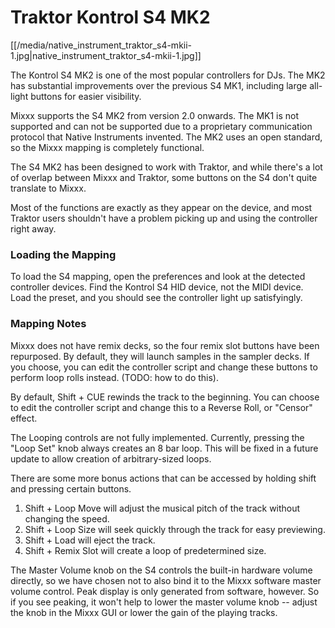 # Traktor Kontrol S4 MK2

[[/media/native_instrument_traktor_s4-mkii-1.jpg|native\_instrument\_traktor\_s4-mkii-1.jpg]]

The Kontrol S4 MK2 is one of the most popular controllers for DJs. The
MK2 has substantial improvements over the previous S4 MK1, including
large all-light buttons for easier visibility.

Mixxx supports the S4 MK2 from version 2.0 onwards. The MK1 is not
supported and can not be supported due to a proprietary communication
protocol that Native Instruments invented. The MK2 uses an open
standard, so the Mixxx mapping is completely functional.

The S4 MK2 has been designed to work with Traktor, and while there's a
lot of overlap between Mixxx and Traktor, some buttons on the S4 don't
quite translate to Mixxx.

Most of the functions are exactly as they appear on the device, and most
Traktor users shouldn't have a problem picking up and using the
controller right away.

### Loading the Mapping

To load the S4 mapping, open the preferences and look at the detected
controller devices. Find the Kontrol S4 HID device, not the MIDI device.
Load the preset, and you should see the controller light up
satisfyingly.

### Mapping Notes

Mixxx does not have remix decks, so the four remix slot buttons have
been repurposed. By default, they will launch samples in the sampler
decks. If you choose, you can edit the controller script and change
these buttons to perform loop rolls instead. (TODO: how to do this).

By default, Shift + CUE rewinds the track to the beginning. You can
choose to edit the controller script and change this to a Reverse Roll,
or "Censor" effect.

The Looping controls are not fully implemented. Currently, pressing the
"Loop Set" knob always creates an 8 bar loop. This will be fixed in a
future update to allow creation of arbitrary-sized loops.

There are some more bonus actions that can be accessed by holding shift
and pressing certain buttons.

1.  Shift + Loop Move will adjust the musical pitch of the track without
    changing the speed.
2.  Shift + Loop Size will seek quickly through the track for easy
    previewing.
3.  Shift + Load will eject the track.
4.  Shift + Remix Slot will create a loop of predetermined size.

The Master Volume knob on the S4 controls the built-in hardware volume
directly, so we have chosen not to also bind it to the Mixxx software
master volume control. Peak display is only generated from software,
however. So if you see peaking, it won't help to lower the master volume
knob -- adjust the knob in the Mixxx GUI or lower the gain of the
playing tracks.

